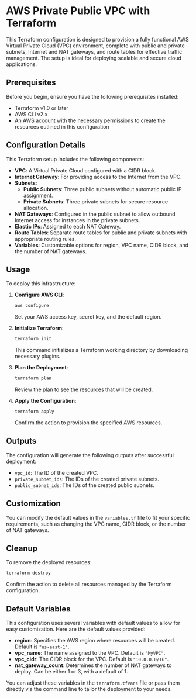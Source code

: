 # AWS Private Public VPC with Terraform

This Terraform configuration is designed to provision a fully functional AWS Virtual Private Cloud (VPC) environment, complete with public and private subnets, Internet and NAT gateways, and route tables for effective traffic management. The setup is ideal for deploying scalable and secure cloud applications.

## Prerequisites

Before you begin, ensure you have the following prerequisites installed:

- Terraform v1.0 or later
- AWS CLI v2.x
- An AWS account with the necessary permissions to create the resources outlined in this configuration

## Configuration Details

This Terraform setup includes the following components:

- **VPC**: A Virtual Private Cloud configured with a CIDR block.
- **Internet Gateway**: For providing access to the Internet from the VPC.
- **Subnets**:
  - **Public Subnets**: Three public subnets without automatic public IP assignment.
  - **Private Subnets**: Three private subnets for secure resource allocation.
- **NAT Gateways**: Configured in the public subnet to allow outbound Internet access for instances in the private subnets.
- **Elastic IPs**: Assigned to each NAT Gateway.
- **Route Tables**: Separate route tables for public and private subnets with appropriate routing rules.
- **Variables**: Customizable options for region, VPC name, CIDR block, and the number of NAT gateways.

## Usage

To deploy this infrastructure:

1. **Configure AWS CLI**:
   ```bash
   aws configure
   ```
   Set your AWS access key, secret key, and the default region.

2. **Initialize Terraform**:
   ```bash
   terraform init
   ```
   This command initializes a Terraform working directory by downloading necessary plugins.

3. **Plan the Deployment**:
   ```bash
   terraform plan
   ```
   Review the plan to see the resources that will be created.

4. **Apply the Configuration**:
   ```bash
   terraform apply
   ```
   Confirm the action to provision the specified AWS resources.

## Outputs

The configuration will generate the following outputs after successful deployment:

- `vpc_id`: The ID of the created VPC.
- `private_subnet_ids`: The IDs of the created private subnets.
- `public_subnet_ids`: The IDs of the created public subnets.

## Customization

You can modify the default values in the `variables.tf` file to fit your specific requirements, such as changing the VPC name, CIDR block, or the number of NAT gateways.

## Cleanup

To remove the deployed resources:

```bash
terraform destroy
```

Confirm the action to delete all resources managed by the Terraform configuration.

## Default Variables

This configuration uses several variables with default values to allow for easy customization. Here are the default values provided:

- **region**: Specifies the AWS region where resources will be created. Default is `"us-east-1"`.
- **vpc_name**: The name assigned to the VPC. Default is `"MyVPC"`.
- **vpc_cidr**: The CIDR block for the VPC. Default is `"10.0.0.0/16"`.
- **nat_gateway_count**: Determines the number of NAT gateways to deploy. Can be either 1 or 3, with a default of 1.

You can adjust these variables in the `terraform.tfvars` file or pass them directly via the command line to tailor the deployment to your needs.